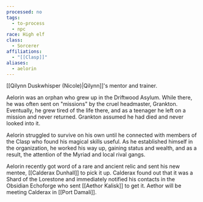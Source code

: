 ```yaml
---
processed: no
tags:
  - to-process
  - npc
race: High elf
class:
  - Sorcerer
affiliations:
  - "[[Clasp]]"
aliases:
  - aelorin
---
```

[[Qilynn Duskwhisper (Nicole)|Qilynn]]'s mentor and trainer.

Aelorin was an orphan who grew up in the Driftwood Asylum. While there, he was often sent on "missions" by the cruel headmaster, Grankton. Eventually, he grew tired of the life there, and as a teenager he left on a mission and never returned. Grankton assumed he had died and never looked into it.

Aelorin struggled to survive on his own until he connected with members of the Clasp who found his magical skills useful. As he established himself in the organization, he worked his way up, gaining status and wealth, and as a result, the attention of the Myriad and local rival gangs.

Aelorin recently got word of a rare and ancient relic and sent his new mentee, [[Calderax Dunhall]] to pick it up. Calderax found out that it was a Shard of the Lorestone and immediately notified his contacts in the Obsidian Echoforge who sent [[Aethor Kalisk]] to get it. Aethor will be meeting Calderax in [[Port Damali]].